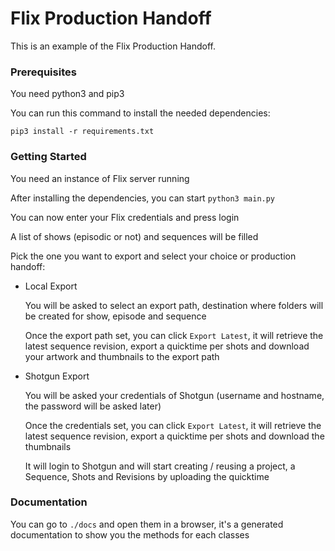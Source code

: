 # Flix Production Handoff

This is an example of the Flix Production Handoff.

### Prerequisites

You need python3 and pip3

You can run this command to install the needed dependencies:
```
pip3 install -r requirements.txt
```

### Getting Started

You need an instance of Flix server running

After installing the dependencies, you can start `python3 main.py`

You can now enter your Flix credentials and press login

A list of shows (episodic or not) and sequences will be filled

Pick the one you want to export and select your choice or production handoff:

- Local Export

    You will be asked to select an export path, destination where folders will be created for show, episode and sequence

    Once the export path set, you can click `Export Latest`, it will retrieve the latest sequence revision, export a quicktime per shots
    and download your artwork and thumbnails to the export path

- Shotgun Export

    You will be asked your credentials of Shotgun (username and hostname, the password will be asked later)

    Once the credentials set, you can click `Export Latest`, it will retrieve the latest sequence revision, export a quicktime per shots and download the thumbnails

    It will login to Shotgun and will start creating / reusing a project, a Sequence, Shots and Revisions by uploading the quicktime


### Documentation

You can go to `./docs` and open them in a browser, it's a generated documentation to show you the methods for each classes

